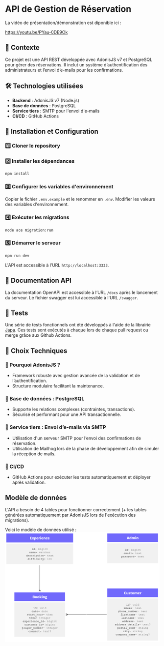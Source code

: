 # API de Gestion de Réservation

La vidéo de présentation/démonstration est diponible ici : 

https://youtu.be/PYau-0DE9Ok

## 📌 Contexte

Ce projet est une API REST développée avec AdonisJS v7 et PostgreSQL pour gérer des réservations. Il inclut un système d’authentification des administrateurs et l’envoi d’e-mails pour les confirmations.

## 🛠️ Technologies utilisées

- **Backend** : AdonisJS v7 (Node.js)
- **Base de données** : PostgreSQL
- **Service tiers** : SMTP pour l'envoi d'e-mails
- **CI/CD** : GitHub Actions

## 🚀 Installation et Configuration

### 1️⃣ Cloner le repository

### 2️⃣ Installer les dépendances

```bash
npm install
```

### 3️⃣ Configurer les variables d'environnement

Copier le fichier `.env.example` et le renommer en `.env`. Modifier les valeurs des variables d'environnement.

### 4️⃣ Exécuter les migrations

```bash
node ace migration:run
```

### 5️⃣ Démarrer le serveur

```bash
npm run dev
```

L'API est accessible à l’URL `http://localhost:3333`.

## 📖 Documentation API

La documentation OpenAPI est accessible à l’URL `/docs` après le lancement du serveur. Le fichier swagger est lui accessible à l'URL `/swagger`.

## 🧪 Tests

Une série de tests fonctionnels ont été développés à l'aide de la librairie [Japa](https://japa.dev/docs/introduction). Ces tests sont exécutés à chaque lors de chaque pull request ou merge grâce aux Github Actions.

## 🎯 Choix Techniques

### 🔹 Pourquoi AdonisJS ?

- Framework robuste avec gestion avancée de la validation et de l’authentification.
- Structure modulaire facilitant la maintenance.

### 🔹 Base de données : PostgreSQL

- Supporte les relations complexes (contraintes, transactions).
- Sécurisé et performant pour une API transactionnelle.

### 🔹 Service tiers : Envoi d’e-mails via SMTP

- Utilisation d'un serveur SMTP pour l’envoi des confirmations de réservation.
- Utilisation de Mailhog lors de la phase de développement afin de simuler la réception de mails.

### 🔹 CI/CD

- GitHub Actions pour exécuter les tests automatiquement et déployer après validation.

## Modèle de données

L'API a besoin de 4 tables pour fonctionner correctement (+ les tables générées automatiquement par AdonisJS lors de l'exécution des migrations). 

Voici le modèle de données utilisé : 
![image info](./static/EntityRelationshipDiagram.png)
